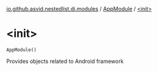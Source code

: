[io.github.asvid.nestedlist.di.modules](../index.md) / [AppModule](index.md) / [&lt;init&gt;](./-init-.md)

# &lt;init&gt;

`AppModule()`

Provides objects related to Android framework

